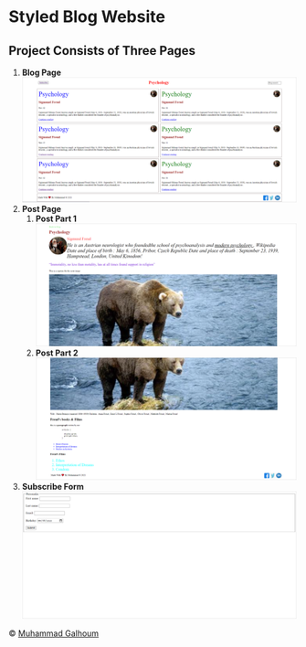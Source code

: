 # Styled Blog Website

## Project Consists of Three Pages

1. **Blog Page**
![Blog Page](/Screenshots/Blog.PNG)
2. **Post Page**
    1. **Post Part 1**
    ![Post Part 1](/Screenshots/Post(Part1).PNG)
    2. **Post Part 2**
    ![Post Part 2](/Screenshots/Post(Part2).PNG)
3. **Subscribe Form**
![Subscribe Form](/Screenshots/Subscribe_Form.PNG)

&copy; [Muhammad Galhoum](https://github.com/muhammadgalhoum "Muhammad Galhoum")
